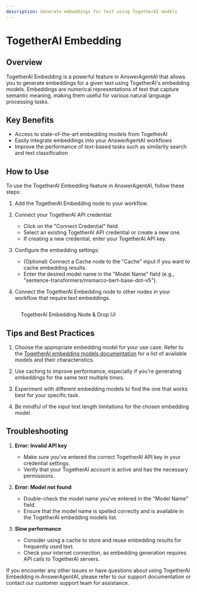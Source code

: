```yaml
---
description: Generate embeddings for text using TogetherAI models
---
```


# TogetherAI Embedding

## Overview

TogetherAI Embedding is a powerful feature in AnswerAgentAI that allows you to generate embeddings for a given text using TogetherAI's embedding models. Embeddings are numerical representations of text that capture semantic meaning, making them useful for various natural language processing tasks.

## Key Benefits

-   Access to state-of-the-art embedding models from TogetherAI
-   Easily integrate embeddings into your AnswerAgentAI workflows
-   Improve the performance of text-based tasks such as similarity search and text classification

## How to Use

To use the TogetherAI Embedding feature in AnswerAgentAI, follow these steps:

1. Add the TogetherAI Embedding node to your workflow.
2. Connect your TogetherAI API credential:

    - Click on the "Connect Credential" field.
    - Select an existing TogetherAI API credential or create a new one.
    - If creating a new credential, enter your TogetherAI API key.

3. Configure the embedding settings:

    - (Optional) Connect a Cache node to the "Cache" input if you want to cache embedding results.
    - Enter the desired model name in the "Model Name" field (e.g., "sentence-transformers/msmarco-bert-base-dot-v5").

4. Connect the TogetherAI Embedding node to other nodes in your workflow that require text embeddings.

<!-- TODO: Add a screenshot of the TogetherAI Embedding node configuration in the AnswerAgentAI interface -->
<figure><img src="/.gitbook/assets/screenshots/togetheraiembeddingnode.png" alt="" /><figcaption><p> TogetherAI Embedding Node  &#x26; Drop UI</p></figcaption></figure>

## Tips and Best Practices

1. Choose the appropriate embedding model for your use case. Refer to the [TogetherAI embedding models documentation](https://docs.together.ai/docs/embedding-models) for a list of available models and their characteristics.

2. Use caching to improve performance, especially if you're generating embeddings for the same text multiple times.

3. Experiment with different embedding models to find the one that works best for your specific task.

4. Be mindful of the input text length limitations for the chosen embedding model.

## Troubleshooting

1. **Error: Invalid API key**

    - Make sure you've entered the correct TogetherAI API key in your credential settings.
    - Verify that your TogetherAI account is active and has the necessary permissions.

2. **Error: Model not found**

    - Double-check the model name you've entered in the "Model Name" field.
    - Ensure that the model name is spelled correctly and is available in the TogetherAI embedding models list.

3. **Slow performance**
    - Consider using a cache to store and reuse embedding results for frequently used text.
    - Check your internet connection, as embedding generation requires API calls to TogetherAI servers.

If you encounter any other issues or have questions about using TogetherAI Embedding in AnswerAgentAI, please refer to our support documentation or contact our customer support team for assistance.
